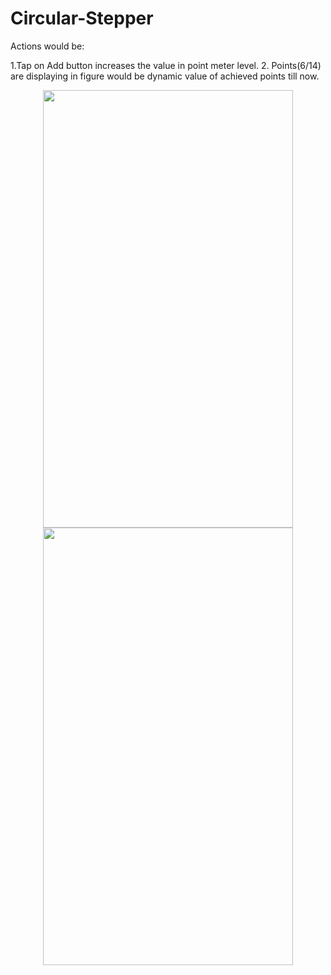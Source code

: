 # Circular-Stepper
Actions would be:

1.Tap on Add button increases the value in point meter level.
2. Points(6/14) are displaying in figure would be dynamic value of achieved points till now.
 
<p align="center">
<img src="https://user-images.githubusercontent.com/28338493/40958156-e17a3296-68b5-11e8-8830-06c548ea6dc1.png" width="400" height="700"/>
<img src="https://user-images.githubusercontent.com/28338493/40958158-e32f4284-68b5-11e8-9346-97ad3928ebe8.png" width="400" height="700"/>
</p>
